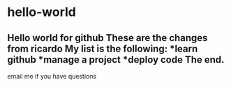 # hello-world
Hello world for github
**These are the changes from ricardo**
My list is the following:
*learn github
*manage a project
*deploy code
The end.
---
email me if you have questions
